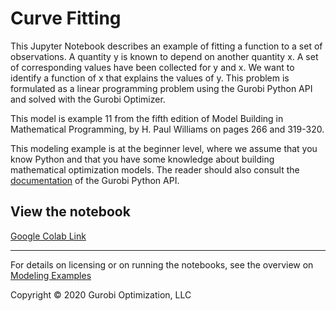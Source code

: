 # Curve Fitting

This Jupyter Notebook describes an example of fitting a function to a set of observations. A quantity y is known to 
depend on another quantity x. A set of corresponding values have been collected for y and x. We want to identify 
a function of x that explains the values of y. This problem is formulated as a linear programming problem using 
the Gurobi Python API and solved with the Gurobi Optimizer.

This model is example 11 from the fifth edition of Model Building in Mathematical Programming, by H. Paul Williams on 
pages 266 and 319-320.

This modeling example is at the beginner level, where we assume that you know Python and that you have some knowledge 
about building mathematical optimization models. The reader should also consult the 
[documentation](https://www.gurobi.com/resources/?category-filter=documentation) 
of the Gurobi Python API.

## View the notebook

[Google Colab Link](https://colab.research.google.com/github/Gurobi/modeling-examples/blob/master/curve_fitting/curve_fitting.ipynb)


----
For details on licensing or on running the notebooks, see the overview on [Modeling Examples](../)


Copyright © 2020 Gurobi Optimization, LLC


